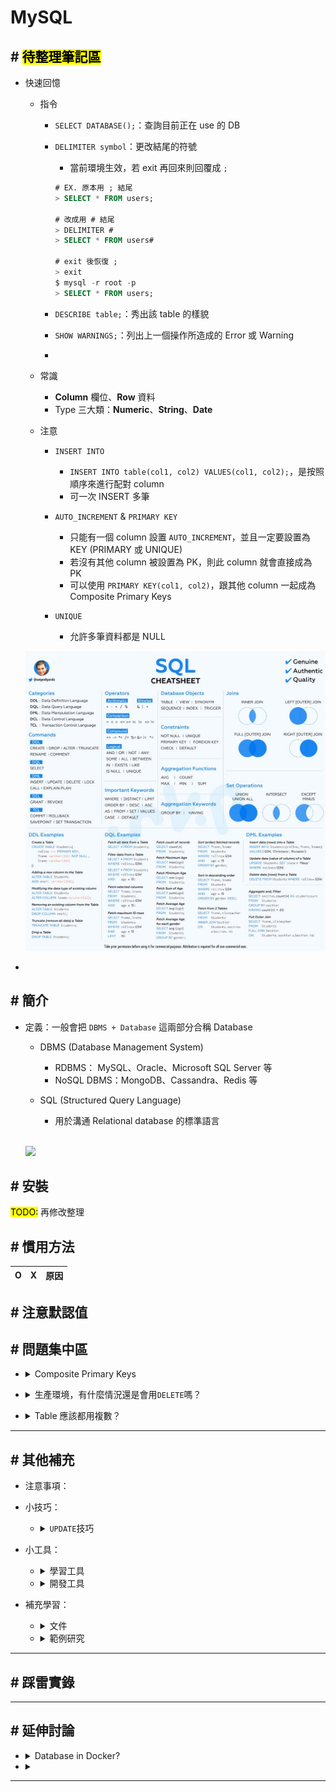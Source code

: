 ##### <!-- 收起 -->

<!----------- ref start ----------->

[Should You Run Your Database in Docker?]: https://vsupalov.com/database-in-docker/

<!------------ ref end ------------>

# MySQL

## # <mark>待整理筆記區</mark>

- 快速回憶

  - 指令

    - `SELECT DATABASE();`：查詢目前正在 use 的 DB

    - `DELIMITER symbol`：更改結尾的符號

      - 當前環境生效，若 exit 再回來則回覆成 `;`

      ```sql
      # EX. 原本用 ; 結尾
      > SELECT * FROM users;

      # 改成用 # 結尾
      > DELIMITER #
      > SELECT * FROM users#

      # exit 後恢復 ;
      > exit
      $ mysql -r root -p
      > SELECT * FROM users;
      ```

    - `DESCRIBE table;`：秀出該 table 的樣貌

    - `SHOW WARNINGS;`：列出上一個操作所造成的 Error 或 Warning

    -

  - 常識

    - **Column** 欄位、**Row** 資料
    - Type 三大類：**Numeric**、**String**、**Date**

  - 注意

    - `INSERT INTO`

      - `INSERT INTO table(col1, col2) VALUES(col1, col2);`，是按照順序來進行配對 column
      - 可一次 INSERT 多筆

    - `AUTO_INCREMENT` & `PRIMARY KEY`

      - 只能有一個 column 設置 `AUTO_INCREMENT`，並且一定要設置為 KEY (PRIMARY 或 UNIQUE)
      - 若沒有其他 column 被設置為 PK，則此 column 就會直接成為 PK
      - 可以使用 `PRIMARY KEY(col1, col2)`，跟其他 column 一起成為 Composite Primary Keys

    - `UNIQUE`

      - 允許多筆資料都是 NULL

  ![](./src/image/SQL_cheat_sheet.jpeg)

-

## # 簡介

- 定義：一般會把 `DBMS + Database` 這兩部分合稱 Database

  - DBMS (Database Management System)

    - RDBMS： MySQL、Oracle、Microsoft SQL Server 等
    - NoSQL DBMS：MongoDB、Cassandra、Redis 等

  - SQL (Structured Query Language)
    - 用於溝通 Relational database 的標準語言

  <br>

  ![](https://i.imgur.com/KydSI1d.png)

## # 安裝

<mark>TODO:</mark> 再修改整理

<!-- - 以`Homebrew`安裝
- 以`docker`啟動
- `mysql_secure_installation`進行安全設置

  - 設定每次連線所需的密碼
  - 設定是否開放遠端連線 --NO-> 只能在本機連線
  - 設定是否開放 test user --NO-> 只能用 root 連線

- `mysql -u root -p`進入 MySQL 介面

  - `-u <user>`：以該 user 身份執行
  - `-p`：輸入密碼

- chatGPT ref
  ![](https://i.imgur.com/1uue1fp.png)
  ![](https://i.imgur.com/58eyRt2.png)
  ![](https://i.imgur.com/vmIzzV0.png) -->

## # 慣用方法

| O   | X   | 原因 |
| --- | --- | ---- |

## # 注意默認值

## # 問題集中區

<!-- Composite Primary Keys -->

- <details close>
  <summary>Composite Primary Keys</summary>

  <!-- AUTO_INCREMENT VS Composite Primary Keys -->

  - <details close>
    <summary>在使用 <code>AUTO_INCREMENT</code> 情況下，再設置 <b>Composite Primary Keys</b> 似乎沒有意義？</summary>

    - 是，因為 `AUTO_INCREMENT` 的 column 的每筆資料一定會不同

    </details>

  <!-- 電商限購商品 VS Composite Primary Keys -->

  - <details close>
    <summary>電商希望客戶只能購買一件同商品時，會用 <b>Composite Primary Keys</b> 來達成嗎？</summary>

    - 多：通常會在後端處理，因為這類型活動很難在一開始就設定好 DB

    </details>

  </details>

<!-- 生產環境 VS DELETE  -->

- <details close>
  <summary>生產環境，有什麼情況還是會用<code>DELETE</code>嗎？</summary>

  - 可能有些資料沒必要被救回，且資料庫資源有限，就會直接用 `DELETE`

  </details>

<!-- Table 應該都用複數？ -->

- <details close>
  <summary>Table 應該都用複數？</summary>

  - 是，MongoDB 還會自動幫你改成複數

  </details>

---

## # 其他補充

<!-- 注意事項 -->

- 注意事項：

<!-- 小技巧 -->

- 小技巧：

  <!-- UPDATE 技巧 -->

  - <details close>
    <summary><code>UPDATE</code>技巧</summary>

    - 可以先 `SELECT` 查看 `WHERE` 的條件是否符合需求，再將其改為 `UPDATE`

    </details>

<!-- 小工具 -->

- 小工具：

  <!-- 學習工具 -->

  - <details close>
    <summary>學習工具</summary>

    </details>

  <!-- 開發工具 -->

  - <details close>
    <summary>開發工具</summary>

    </details>

<!-- 補充學習 -->

- 補充學習：

  <!-- 文件 -->

  - <details close>
    <summary>文件</summary>

    </details>

  <!-- 範例研究 -->

  - <details close>
    <summary>範例研究</summary>

    </details>

---

## # 踩雷實錄

---

## # 延伸討論

<!-- Database in Docker? -->

- <details close>
  <summary>Database in Docker?</summary>

  - [Should You Run Your Database in Docker?]

  </details>

- <details close>
  <summary></summary>

  </details>

---
